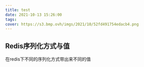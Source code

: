 ```yaml
---
title: test
date: 2021-10-13 15:26:00
tags:
cover: https://s3.bmp.ovh/imgs/2021/10/52fd491754edacb4.png
---
```


## Redis序列化方式与值

在redis下不同的序列化方式带出来不同的值


